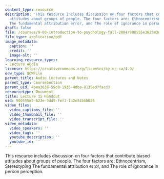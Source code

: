 ```yaml
---
content_type: resource
description: 'This resource includes discussion on four factors that contribute biased
  attitudes about groups of people. The four factors are: Ethnocentrism, Stereotyping
  The fundamental attribution error, and The role of ignorance in person perception.'
draft: false
file: /courses/9-00-introduction-to-psychology-fall-2004/900555e3623e3dd9fef1142e84b6b025_h15.pdf
file_type: application/pdf
image_metadata:
  caption: ''
  credit: ''
  image-alt: ''
learning_resource_types:
- Lecture Audio
license: https://creativecommons.org/licenses/by-nc-sa/4.0/
ocw_type: OCWFile
parent_title: Audio Lectures and Notes
parent_type: CourseSection
parent_uid: 4bea3636-59c8-1935-4dba-8135ed7facd3
resourcetype: Document
title: Lecture 15 Handout
uid: 900555e3-623e-3dd9-fef1-142e84b6b025
video_files:
  video_captions_file: ''
  video_thumbnail_file: ''
  video_transcript_file: ''
video_metadata:
  video_speakers: ''
  video_tags: ''
  youtube_description: ''
  youtube_id: ''
---
```

This resource includes discussion on four factors that contribute biased attitudes about groups of people. The four factors are: Ethnocentrism, Stereotyping The fundamental attribution error, and The role of ignorance in person perception.